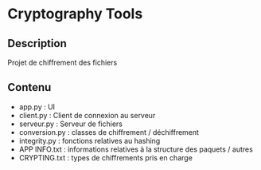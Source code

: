 # Cryptography Tools

## Description
Projet de chiffrement des fichiers

## Contenu
* app.py : UI
* client.py : Client de connexion au serveur
* serveur.py : Serveur de fichiers
* conversion.py : classes de chiffrement / déchiffrement
* integrity.py : fonctions relatives au hashing
* APP INFO.txt : informations relatives à la structure des paquets / autres
* CRYPTING.txt : types de chiffrements pris en charge